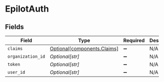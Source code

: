 # EpilotAuth


## Fields

| Field                                                            | Type                                                             | Required                                                         | Description                                                      | Example                                                          |
| ---------------------------------------------------------------- | ---------------------------------------------------------------- | ---------------------------------------------------------------- | ---------------------------------------------------------------- | ---------------------------------------------------------------- |
| `claims`                                                         | [Optional[components.Claims]](../../models/components/claims.md) | :heavy_minus_sign:                                               | N/A                                                              |                                                                  |
| `organization_id`                                                | *Optional[str]*                                                  | :heavy_minus_sign:                                               | N/A                                                              | 739224                                                           |
| `token`                                                          | *Optional[str]*                                                  | :heavy_minus_sign:                                               | N/A                                                              | eyJraWQiOi...                                                    |
| `user_id`                                                        | *Optional[str]*                                                  | :heavy_minus_sign:                                               | N/A                                                              | 10006129                                                         |